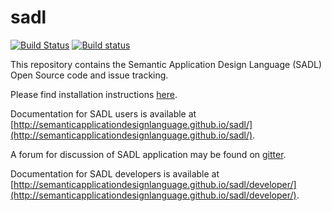 sadl
====

[![Build Status](https://travis-ci.org/crapo/sadlos2.svg?branch=development)](https://travis-ci.org/crapo/sadlos2)
[![Build status](https://ci.appveyor.com/api/projects/status/293aewek023j2hom/branch/development?svg=true)](https://ci.appveyor.com/project/crapo/sadlos2/branch/development)

This repository contains the Semantic Application Design Language (SADL) Open Source code and issue tracking.

Please find installation instructions [here](http://semanticapplicationdesignlanguage.github.io/sadl/InstallSadlIde.html). 

Documentation for SADL users is available at [http://semanticapplicationdesignlanguage.github.io/sadl/](http://semanticapplicationdesignlanguage.github.io/sadl/).

A forum for discussion of SADL application may be found on [gitter](https://gitter.im/SemanticApplicationDesignLanguage/community?utm_source=share-link&utm_medium=link&utm_campaign=share-link).

Documentation for SADL developers is available at [http://semanticapplicationdesignlanguage.github.io/sadl/developer/](http://semanticapplicationdesignlanguage.github.io/sadl/developer/).
